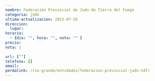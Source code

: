 ```yaml
---
nombre: Federación Provincial de Judo de Tierra del Fuego
categoria: jûdô
ultima-actualizacion: 2015-07-26
direccion: 
  lugar: 
horario: 
  - {dia: "", hora: "", nota: "" }
precio: 
nota: | 
  
url: [""]
telefono: []
email: 
permalink: /rio-grande/entidades/federacion-provincial-judo-tdf/
---
```


